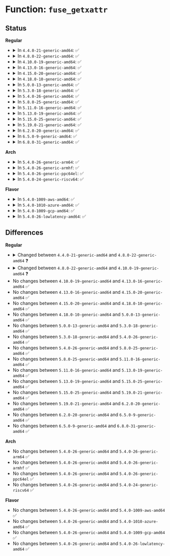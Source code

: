 # Function: <code>fuse_getxattr</code>

## Status
<b>Regular</b>
<ul>
<li>
<details>
<summary>In <code>4.4.0-21-generic-amd64</code>: ✅</summary>

```c
ssize_t fuse_getxattr(struct dentry * entry, const char * name, void * value, size_t size)
```

```json
{
  "name": "fuse_getxattr",
  "collision_type": "Unique Static",
  "inline_type": "No",
  "funcs": [
    {
      "addr": 18446744071582062608,
      "name": "fuse_getxattr",
      "external": false,
      "loc": "fs/fuse/dir.c:1758",
      "file": "fs/fuse/dir.c",
      "inline": "seen, unknown",
      "caller_inline": [],
      "caller_func": []
    }
  ],
  "symbols": [
    {
      "addr": 18446744071582062608,
      "name": "fuse_getxattr",
      "section": ".text",
      "bind": "STB_LOCAL",
      "size": 336
    }
  ]
}
```
</details>
</li>
<li>
<details>
<summary>In <code>4.8.0-22-generic-amd64</code>: ✅</summary>

```c
ssize_t fuse_getxattr(struct dentry * entry, struct inode * inode, const char * name, void * value, size_t size)
```

```json
{
  "name": "fuse_getxattr",
  "collision_type": "Unique Static",
  "inline_type": "No",
  "funcs": [
    {
      "addr": 18446744071582276736,
      "name": "fuse_getxattr",
      "external": false,
      "loc": "fs/fuse/dir.c:1779",
      "file": "fs/fuse/dir.c",
      "inline": "seen, unknown",
      "caller_inline": [],
      "caller_func": []
    }
  ],
  "symbols": [
    {
      "addr": 18446744071582276736,
      "name": "fuse_getxattr",
      "section": ".text",
      "bind": "STB_LOCAL",
      "size": 428
    }
  ]
}
```
</details>
</li>
<li>
<details>
<summary>In <code>4.10.0-19-generic-amd64</code>: ✅</summary>

```c
ssize_t fuse_getxattr(struct inode * inode, const char * name, void * value, size_t size)
```

```json
{
  "name": "fuse_getxattr",
  "collision_type": "Unique Global",
  "inline_type": "No",
  "funcs": [
    {
      "addr": 18446744071582414704,
      "name": "fuse_getxattr",
      "external": true,
      "loc": "fs/fuse/xattr.c:64",
      "file": "fs/fuse/xattr.c",
      "inline": "seen, unknown",
      "caller_inline": [],
      "caller_func": [
        "fs/fuse/xattr.c:fuse_xattr_get",
        "fs/fuse/acl.c:fuse_get_acl"
      ]
    }
  ],
  "symbols": [
    {
      "addr": 18446744071582414704,
      "name": "fuse_getxattr",
      "section": ".text",
      "bind": "STB_GLOBAL",
      "size": 451
    }
  ]
}
```
</details>
</li>
<li>
<details>
<summary>In <code>4.13.0-16-generic-amd64</code>: ✅</summary>

```c
ssize_t fuse_getxattr(struct inode * inode, const char * name, void * value, size_t size)
```

```json
{
  "name": "fuse_getxattr",
  "collision_type": "Unique Global",
  "inline_type": "No",
  "funcs": [
    {
      "addr": 18446744071582498208,
      "name": "fuse_getxattr",
      "external": true,
      "loc": "fs/fuse/xattr.c:49",
      "file": "fs/fuse/xattr.c",
      "inline": "seen, unknown",
      "caller_inline": [],
      "caller_func": [
        "fs/fuse/xattr.c:fuse_xattr_get",
        "fs/fuse/acl.c:fuse_get_acl"
      ]
    }
  ],
  "symbols": [
    {
      "addr": 18446744071582498208,
      "name": "fuse_getxattr",
      "section": ".text",
      "bind": "STB_GLOBAL",
      "size": 350
    }
  ]
}
```
</details>
</li>
<li>
<details>
<summary>In <code>4.15.0-20-generic-amd64</code>: ✅</summary>

```c
ssize_t fuse_getxattr(struct inode * inode, const char * name, void * value, size_t size)
```

```json
{
  "name": "fuse_getxattr",
  "collision_type": "Unique Global",
  "inline_type": "No",
  "funcs": [
    {
      "addr": 18446744071582649408,
      "name": "fuse_getxattr",
      "external": true,
      "loc": "fs/fuse/xattr.c:49",
      "file": "fs/fuse/xattr.c",
      "inline": "seen, unknown",
      "caller_inline": [],
      "caller_func": [
        "fs/fuse/xattr.c:fuse_xattr_get",
        "fs/fuse/acl.c:fuse_get_acl"
      ]
    }
  ],
  "symbols": [
    {
      "addr": 18446744071582649408,
      "name": "fuse_getxattr",
      "section": ".text",
      "bind": "STB_GLOBAL",
      "size": 350
    }
  ]
}
```
</details>
</li>
<li>
<details>
<summary>In <code>4.18.0-10-generic-amd64</code>: ✅</summary>

```c
ssize_t fuse_getxattr(struct inode * inode, const char * name, void * value, size_t size)
```

```json
{
  "name": "fuse_getxattr",
  "collision_type": "Unique Global",
  "inline_type": "No",
  "funcs": [
    {
      "addr": 18446744071582842912,
      "name": "fuse_getxattr",
      "external": true,
      "loc": "fs/fuse/xattr.c:49",
      "file": "fs/fuse/xattr.c",
      "inline": "seen, unknown",
      "caller_inline": [],
      "caller_func": [
        "fs/fuse/xattr.c:fuse_xattr_get",
        "fs/fuse/acl.c:fuse_get_acl"
      ]
    }
  ],
  "symbols": [
    {
      "addr": 18446744071582842912,
      "name": "fuse_getxattr",
      "section": ".text",
      "bind": "STB_GLOBAL",
      "size": 349
    }
  ]
}
```
</details>
</li>
<li>
<details>
<summary>In <code>5.0.0-13-generic-amd64</code>: ✅</summary>

```c
ssize_t fuse_getxattr(struct inode * inode, const char * name, void * value, size_t size)
```

```json
{
  "name": "fuse_getxattr",
  "collision_type": "Unique Global",
  "inline_type": "No",
  "funcs": [
    {
      "addr": 18446744071582946704,
      "name": "fuse_getxattr",
      "external": true,
      "loc": "fs/fuse/xattr.c:49",
      "file": "fs/fuse/xattr.c",
      "inline": "seen, unknown",
      "caller_inline": [],
      "caller_func": [
        "fs/fuse/xattr.c:fuse_xattr_get",
        "fs/fuse/acl.c:fuse_get_acl"
      ]
    }
  ],
  "symbols": [
    {
      "addr": 18446744071582946704,
      "name": "fuse_getxattr",
      "section": ".text",
      "bind": "STB_GLOBAL",
      "size": 349
    }
  ]
}
```
</details>
</li>
<li>
<details>
<summary>In <code>5.3.0-18-generic-amd64</code>: ✅</summary>

```c
ssize_t fuse_getxattr(struct inode * inode, const char * name, void * value, size_t size)
```

```json
{
  "name": "fuse_getxattr",
  "collision_type": "Unique Global",
  "inline_type": "No",
  "funcs": [
    {
      "addr": 18446744071583127296,
      "name": "fuse_getxattr",
      "external": true,
      "loc": "fs/fuse/xattr.c:49",
      "file": "fs/fuse/xattr.c",
      "inline": "seen, unknown",
      "caller_inline": [],
      "caller_func": [
        "fs/fuse/xattr.c:fuse_xattr_get",
        "fs/fuse/acl.c:fuse_get_acl"
      ]
    }
  ],
  "symbols": [
    {
      "addr": 18446744071583127296,
      "name": "fuse_getxattr",
      "section": ".text",
      "bind": "STB_GLOBAL",
      "size": 347
    }
  ]
}
```
</details>
</li>
<li>
<details>
<summary>In <code>5.4.0-26-generic-amd64</code>: ✅</summary>

```c
ssize_t fuse_getxattr(struct inode * inode, const char * name, void * value, size_t size)
```

```json
{
  "name": "fuse_getxattr",
  "collision_type": "Unique Global",
  "inline_type": "No",
  "funcs": [
    {
      "addr": 18446744071583233328,
      "name": "fuse_getxattr",
      "external": true,
      "loc": "fs/fuse/xattr.c:49",
      "file": "fs/fuse/xattr.c",
      "inline": "seen, unknown",
      "caller_inline": [],
      "caller_func": [
        "fs/fuse/xattr.c:fuse_xattr_get",
        "fs/fuse/acl.c:fuse_get_acl"
      ]
    }
  ],
  "symbols": [
    {
      "addr": 18446744071583233328,
      "name": "fuse_getxattr",
      "section": ".text",
      "bind": "STB_GLOBAL",
      "size": 357
    }
  ]
}
```
</details>
</li>
<li>
<details>
<summary>In <code>5.8.0-25-generic-amd64</code>: ✅</summary>

```c
ssize_t fuse_getxattr(struct inode * inode, const char * name, void * value, size_t size)
```

```json
{
  "name": "fuse_getxattr",
  "collision_type": "Unique Global",
  "inline_type": "No",
  "funcs": [
    {
      "addr": 18446744071583560608,
      "name": "fuse_getxattr",
      "external": true,
      "loc": "fs/fuse/xattr.c:49",
      "file": "fs/fuse/xattr.c",
      "inline": "seen, unknown",
      "caller_inline": [],
      "caller_func": [
        "fs/fuse/xattr.c:fuse_xattr_get",
        "fs/fuse/acl.c:fuse_get_acl"
      ]
    }
  ],
  "symbols": [
    {
      "addr": 18446744071583560608,
      "name": "fuse_getxattr",
      "section": ".text",
      "bind": "STB_GLOBAL",
      "size": 355
    }
  ]
}
```
</details>
</li>
<li>
<details>
<summary>In <code>5.11.0-16-generic-amd64</code>: ✅</summary>

```c
ssize_t fuse_getxattr(struct inode * inode, const char * name, void * value, size_t size)
```

```json
{
  "name": "fuse_getxattr",
  "collision_type": "Unique Global",
  "inline_type": "No",
  "funcs": [
    {
      "addr": 18446744071583672848,
      "name": "fuse_getxattr",
      "external": true,
      "loc": "fs/fuse/xattr.c:49",
      "file": "fs/fuse/xattr.c",
      "inline": "seen, unknown",
      "caller_inline": [],
      "caller_func": [
        "fs/fuse/xattr.c:fuse_xattr_get",
        "fs/fuse/acl.c:fuse_get_acl"
      ]
    }
  ],
  "symbols": [
    {
      "addr": 18446744071583672848,
      "name": "fuse_getxattr",
      "section": ".text",
      "bind": "STB_GLOBAL",
      "size": 357
    }
  ]
}
```
</details>
</li>
<li>
<details>
<summary>In <code>5.13.0-19-generic-amd64</code>: ✅</summary>

```c
ssize_t fuse_getxattr(struct inode * inode, const char * name, void * value, size_t size)
```

```json
{
  "name": "fuse_getxattr",
  "collision_type": "Unique Global",
  "inline_type": "No",
  "funcs": [
    {
      "addr": 18446744071583693936,
      "name": "fuse_getxattr",
      "external": true,
      "loc": "fs/fuse/xattr.c:52",
      "file": "fs/fuse/xattr.c",
      "inline": "seen, unknown",
      "caller_inline": [],
      "caller_func": [
        "fs/fuse/xattr.c:fuse_xattr_get",
        "fs/fuse/acl.c:fuse_get_acl"
      ]
    }
  ],
  "symbols": [
    {
      "addr": 18446744071583693936,
      "name": "fuse_getxattr",
      "section": ".text",
      "bind": "STB_GLOBAL",
      "size": 337
    }
  ]
}
```
</details>
</li>
<li>
<details>
<summary>In <code>5.15.0-25-generic-amd64</code>: ✅</summary>

```c
ssize_t fuse_getxattr(struct inode * inode, const char * name, void * value, size_t size)
```

```json
{
  "name": "fuse_getxattr",
  "collision_type": "Unique Global",
  "inline_type": "No",
  "funcs": [
    {
      "addr": 18446744071584054400,
      "name": "fuse_getxattr",
      "external": true,
      "loc": "fs/fuse/xattr.c:52",
      "file": "fs/fuse/xattr.c",
      "inline": "seen, unknown",
      "caller_inline": [],
      "caller_func": [
        "fs/fuse/xattr.c:fuse_xattr_get",
        "fs/fuse/acl.c:fuse_get_acl"
      ]
    }
  ],
  "symbols": [
    {
      "addr": 18446744071584054400,
      "name": "fuse_getxattr",
      "section": ".text",
      "bind": "STB_GLOBAL",
      "size": 337
    }
  ]
}
```
</details>
</li>
<li>
<details>
<summary>In <code>5.19.0-21-generic-amd64</code>: ✅</summary>

```c
ssize_t fuse_getxattr(struct inode * inode, const char * name, void * value, size_t size)
```

```json
{
  "name": "fuse_getxattr",
  "collision_type": "Unique Global",
  "inline_type": "No",
  "funcs": [
    {
      "addr": 18446744071584644240,
      "name": "fuse_getxattr",
      "external": true,
      "loc": "fs/fuse/xattr.c:51",
      "file": "fs/fuse/xattr.c",
      "inline": "seen, unknown",
      "caller_inline": [],
      "caller_func": [
        "fs/fuse/xattr.c:fuse_xattr_get",
        "fs/fuse/acl.c:fuse_get_acl"
      ]
    }
  ],
  "symbols": [
    {
      "addr": 18446744071584644240,
      "name": "fuse_getxattr",
      "section": ".text",
      "bind": "STB_GLOBAL",
      "size": 367
    }
  ]
}
```
</details>
</li>
<li>
<details>
<summary>In <code>6.2.0-20-generic-amd64</code>: ✅</summary>

```c
ssize_t fuse_getxattr(struct inode * inode, const char * name, void * value, size_t size)
```

```json
{
  "name": "fuse_getxattr",
  "collision_type": "Unique Global",
  "inline_type": "No",
  "funcs": [
    {
      "addr": 18446744071585325008,
      "name": "fuse_getxattr",
      "external": true,
      "loc": "fs/fuse/xattr.c:51",
      "file": "fs/fuse/xattr.c",
      "inline": "seen, unknown",
      "caller_inline": [],
      "caller_func": [
        "fs/fuse/xattr.c:fuse_xattr_get"
      ]
    }
  ],
  "symbols": [
    {
      "addr": 18446744071585325008,
      "name": "fuse_getxattr",
      "section": ".text",
      "bind": "STB_GLOBAL",
      "size": 367
    }
  ]
}
```
</details>
</li>
<li>
<details>
<summary>In <code>6.5.0-9-generic-amd64</code>: ✅</summary>

```c
ssize_t fuse_getxattr(struct inode * inode, const char * name, void * value, size_t size)
```

```json
{
  "name": "fuse_getxattr",
  "collision_type": "Unique Global",
  "inline_type": "No",
  "funcs": [
    {
      "addr": 18446744071585554944,
      "name": "fuse_getxattr",
      "external": true,
      "loc": "fs/fuse/xattr.c:51",
      "file": "fs/fuse/xattr.c",
      "inline": "seen, unknown",
      "caller_inline": [],
      "caller_func": [
        "fs/fuse/xattr.c:fuse_xattr_get"
      ]
    }
  ],
  "symbols": [
    {
      "addr": 18446744071585554944,
      "name": "fuse_getxattr",
      "section": ".text",
      "bind": "STB_GLOBAL",
      "size": 372
    }
  ]
}
```
</details>
</li>
<li>
<details>
<summary>In <code>6.8.0-31-generic-amd64</code>: ✅</summary>

```c
ssize_t fuse_getxattr(struct inode * inode, const char * name, void * value, size_t size)
```

```json
{
  "name": "fuse_getxattr",
  "collision_type": "Unique Global",
  "inline_type": "No",
  "funcs": [
    {
      "addr": 18446744071585793248,
      "name": "fuse_getxattr",
      "external": true,
      "loc": "fs/fuse/xattr.c:51",
      "file": "fs/fuse/xattr.c",
      "inline": "seen, unknown",
      "caller_inline": [],
      "caller_func": [
        "fs/fuse/xattr.c:fuse_xattr_get"
      ]
    }
  ],
  "symbols": [
    {
      "addr": 18446744071585793248,
      "name": "fuse_getxattr",
      "section": ".text",
      "bind": "STB_GLOBAL",
      "size": 372
    }
  ]
}
```
</details>
</li>
</ul>
<b>Arch</b>
<ul>
<li>
<details>
<summary>In <code>5.4.0-26-generic-arm64</code>: ✅</summary>

```c
ssize_t fuse_getxattr(struct inode * inode, const char * name, void * value, size_t size)
```

```json
{
  "name": "fuse_getxattr",
  "collision_type": "Unique Global",
  "inline_type": "No",
  "funcs": [
    {
      "addr": 18446603336494956240,
      "name": "fuse_getxattr",
      "external": true,
      "loc": "fs/fuse/xattr.c:49",
      "file": "fs/fuse/xattr.c",
      "inline": "seen, unknown",
      "caller_inline": [],
      "caller_func": [
        "fs/fuse/xattr.c:fuse_xattr_get",
        "fs/fuse/acl.c:fuse_get_acl"
      ]
    }
  ],
  "symbols": [
    {
      "addr": 18446603336494956240,
      "name": "fuse_getxattr",
      "section": ".text",
      "bind": "STB_GLOBAL",
      "size": 336
    }
  ]
}
```
</details>
</li>
<li>
<details>
<summary>In <code>5.4.0-26-generic-armhf</code>: ✅</summary>

```c
ssize_t fuse_getxattr(struct inode * inode, const char * name, void * value, size_t size)
```

```json
{
  "name": "fuse_getxattr",
  "collision_type": "Unique Global",
  "inline_type": "No",
  "funcs": [
    {
      "addr": 3228364128,
      "name": "fuse_getxattr",
      "external": true,
      "loc": "fs/fuse/xattr.c:49",
      "file": "fs/fuse/xattr.c",
      "inline": "seen, unknown",
      "caller_inline": [],
      "caller_func": [
        "fs/fuse/xattr.c:fuse_xattr_get",
        "fs/fuse/acl.c:fuse_get_acl"
      ]
    }
  ],
  "symbols": [
    {
      "addr": 3228364128,
      "name": "fuse_getxattr",
      "section": ".text",
      "bind": "STB_GLOBAL",
      "size": 336
    }
  ]
}
```
</details>
</li>
<li>
<details>
<summary>In <code>5.4.0-26-generic-ppc64el</code>: ✅</summary>

```c
ssize_t fuse_getxattr(struct inode * inode, const char * name, void * value, size_t size)
```

```json
{
  "name": "fuse_getxattr",
  "collision_type": "Unique Global",
  "inline_type": "No",
  "funcs": [
    {
      "addr": 13835058055288832080,
      "name": "fuse_getxattr",
      "external": true,
      "loc": "fs/fuse/xattr.c:49",
      "file": "fs/fuse/xattr.c",
      "inline": "seen, unknown",
      "caller_inline": [],
      "caller_func": [
        "fs/fuse/xattr.c:fuse_xattr_get",
        "fs/fuse/acl.c:fuse_get_acl"
      ]
    }
  ],
  "symbols": [
    {
      "addr": 13835058055288832080,
      "name": "fuse_getxattr",
      "section": ".text",
      "bind": "STB_GLOBAL",
      "size": 452
    }
  ]
}
```
</details>
</li>
<li>
<details>
<summary>In <code>5.4.0-24-generic-riscv64</code>: ✅</summary>

```c
ssize_t fuse_getxattr(struct inode * inode, const char * name, void * value, size_t size)
```

```json
{
  "name": "fuse_getxattr",
  "collision_type": "Unique Global",
  "inline_type": "No",
  "funcs": [
    {
      "addr": 18446743936274258784,
      "name": "fuse_getxattr",
      "external": true,
      "loc": "fs/fuse/xattr.c:49",
      "file": "fs/fuse/xattr.c",
      "inline": "seen, unknown",
      "caller_inline": [],
      "caller_func": [
        "fs/fuse/xattr.c:fuse_xattr_get",
        "fs/fuse/acl.c:fuse_get_acl"
      ]
    }
  ],
  "symbols": [
    {
      "addr": 18446743936274258784,
      "name": "fuse_getxattr",
      "section": ".text",
      "bind": "STB_GLOBAL",
      "size": 316
    }
  ]
}
```
</details>
</li>
</ul>
<b>Flavor</b>
<ul>
<li>
<details>
<summary>In <code>5.4.0-1009-aws-amd64</code>: ✅</summary>

```c
ssize_t fuse_getxattr(struct inode * inode, const char * name, void * value, size_t size)
```

```json
{
  "name": "fuse_getxattr",
  "collision_type": "Unique Global",
  "inline_type": "No",
  "funcs": [
    {
      "addr": 18446744071583202064,
      "name": "fuse_getxattr",
      "external": true,
      "loc": "fs/fuse/xattr.c:49",
      "file": "fs/fuse/xattr.c",
      "inline": "seen, unknown",
      "caller_inline": [],
      "caller_func": [
        "fs/fuse/xattr.c:fuse_xattr_get",
        "fs/fuse/acl.c:fuse_get_acl"
      ]
    }
  ],
  "symbols": [
    {
      "addr": 18446744071583202064,
      "name": "fuse_getxattr",
      "section": ".text",
      "bind": "STB_GLOBAL",
      "size": 357
    }
  ]
}
```
</details>
</li>
<li>
<details>
<summary>In <code>5.4.0-1010-azure-amd64</code>: ✅</summary>

```c
ssize_t fuse_getxattr(struct inode * inode, const char * name, void * value, size_t size)
```

```json
{
  "name": "fuse_getxattr",
  "collision_type": "Unique Global",
  "inline_type": "No",
  "funcs": [
    {
      "addr": 18446744071583139216,
      "name": "fuse_getxattr",
      "external": true,
      "loc": "fs/fuse/xattr.c:49",
      "file": "fs/fuse/xattr.c",
      "inline": "seen, unknown",
      "caller_inline": [],
      "caller_func": [
        "fs/fuse/xattr.c:fuse_xattr_get",
        "fs/fuse/acl.c:fuse_get_acl"
      ]
    }
  ],
  "symbols": [
    {
      "addr": 18446744071583139216,
      "name": "fuse_getxattr",
      "section": ".text",
      "bind": "STB_GLOBAL",
      "size": 357
    }
  ]
}
```
</details>
</li>
<li>
<details>
<summary>In <code>5.4.0-1009-gcp-amd64</code>: ✅</summary>

```c
ssize_t fuse_getxattr(struct inode * inode, const char * name, void * value, size_t size)
```

```json
{
  "name": "fuse_getxattr",
  "collision_type": "Unique Global",
  "inline_type": "No",
  "funcs": [
    {
      "addr": 18446744071583186096,
      "name": "fuse_getxattr",
      "external": true,
      "loc": "fs/fuse/xattr.c:49",
      "file": "fs/fuse/xattr.c",
      "inline": "seen, unknown",
      "caller_inline": [],
      "caller_func": [
        "fs/fuse/xattr.c:fuse_xattr_get",
        "fs/fuse/acl.c:fuse_get_acl"
      ]
    }
  ],
  "symbols": [
    {
      "addr": 18446744071583186096,
      "name": "fuse_getxattr",
      "section": ".text",
      "bind": "STB_GLOBAL",
      "size": 357
    }
  ]
}
```
</details>
</li>
<li>
<details>
<summary>In <code>5.4.0-26-lowlatency-amd64</code>: ✅</summary>

```c
ssize_t fuse_getxattr(struct inode * inode, const char * name, void * value, size_t size)
```

```json
{
  "name": "fuse_getxattr",
  "collision_type": "Unique Global",
  "inline_type": "No",
  "funcs": [
    {
      "addr": 18446744071583279856,
      "name": "fuse_getxattr",
      "external": true,
      "loc": "fs/fuse/xattr.c:49",
      "file": "fs/fuse/xattr.c",
      "inline": "seen, unknown",
      "caller_inline": [],
      "caller_func": [
        "fs/fuse/xattr.c:fuse_xattr_get",
        "fs/fuse/acl.c:fuse_get_acl"
      ]
    }
  ],
  "symbols": [
    {
      "addr": 18446744071583279856,
      "name": "fuse_getxattr",
      "section": ".text",
      "bind": "STB_GLOBAL",
      "size": 357
    }
  ]
}
```
</details>
</li>
</ul>

## Differences
<b>Regular</b>
<ul>
<li>
<details>
<summary>Changed between <code>4.4.0-21-generic-amd64</code> and <code>4.8.0-22-generic-amd64</code> ❓</summary>
<ul>
<li>
<b>Param added. </b>
<code>struct inode * inode</code>
</li>
<li>
<b>Param reordered. </b>
<code>entry, name, value, size</code> ➡️ <code>entry, inode, name, value, size</code>
</li>
</ul>
</details>
</li>
<li>
<details>
<summary>Changed between <code>4.8.0-22-generic-amd64</code> and <code>4.10.0-19-generic-amd64</code> ❓</summary>
<ul>
<li>
<b>Param removed. </b>
<code>struct dentry * entry</code>
</li>
<li>
<b>Param reordered. </b>
<code>entry, inode, name, value, size</code> ➡️ <code>inode, name, value, size</code>
</li>
</ul>
</details>
</li>
<li>
No changes between <code>4.10.0-19-generic-amd64</code> and <code>4.13.0-16-generic-amd64</code> ✅
</li>
<li>
No changes between <code>4.13.0-16-generic-amd64</code> and <code>4.15.0-20-generic-amd64</code> ✅
</li>
<li>
No changes between <code>4.15.0-20-generic-amd64</code> and <code>4.18.0-10-generic-amd64</code> ✅
</li>
<li>
No changes between <code>4.18.0-10-generic-amd64</code> and <code>5.0.0-13-generic-amd64</code> ✅
</li>
<li>
No changes between <code>5.0.0-13-generic-amd64</code> and <code>5.3.0-18-generic-amd64</code> ✅
</li>
<li>
No changes between <code>5.3.0-18-generic-amd64</code> and <code>5.4.0-26-generic-amd64</code> ✅
</li>
<li>
No changes between <code>5.4.0-26-generic-amd64</code> and <code>5.8.0-25-generic-amd64</code> ✅
</li>
<li>
No changes between <code>5.8.0-25-generic-amd64</code> and <code>5.11.0-16-generic-amd64</code> ✅
</li>
<li>
No changes between <code>5.11.0-16-generic-amd64</code> and <code>5.13.0-19-generic-amd64</code> ✅
</li>
<li>
No changes between <code>5.13.0-19-generic-amd64</code> and <code>5.15.0-25-generic-amd64</code> ✅
</li>
<li>
No changes between <code>5.15.0-25-generic-amd64</code> and <code>5.19.0-21-generic-amd64</code> ✅
</li>
<li>
No changes between <code>5.19.0-21-generic-amd64</code> and <code>6.2.0-20-generic-amd64</code> ✅
</li>
<li>
No changes between <code>6.2.0-20-generic-amd64</code> and <code>6.5.0-9-generic-amd64</code> ✅
</li>
<li>
No changes between <code>6.5.0-9-generic-amd64</code> and <code>6.8.0-31-generic-amd64</code> ✅
</li>
</ul>
<b>Arch</b>
<ul>
<li>
No changes between <code>5.4.0-26-generic-amd64</code> and <code>5.4.0-26-generic-arm64</code> ✅
</li>
<li>
No changes between <code>5.4.0-26-generic-amd64</code> and <code>5.4.0-26-generic-armhf</code> ✅
</li>
<li>
No changes between <code>5.4.0-26-generic-amd64</code> and <code>5.4.0-26-generic-ppc64el</code> ✅
</li>
<li>
No changes between <code>5.4.0-26-generic-amd64</code> and <code>5.4.0-24-generic-riscv64</code> ✅
</li>
</ul>
<b>Flavor</b>
<ul>
<li>
No changes between <code>5.4.0-26-generic-amd64</code> and <code>5.4.0-1009-aws-amd64</code> ✅
</li>
<li>
No changes between <code>5.4.0-26-generic-amd64</code> and <code>5.4.0-1010-azure-amd64</code> ✅
</li>
<li>
No changes between <code>5.4.0-26-generic-amd64</code> and <code>5.4.0-1009-gcp-amd64</code> ✅
</li>
<li>
No changes between <code>5.4.0-26-generic-amd64</code> and <code>5.4.0-26-lowlatency-amd64</code> ✅
</li>
</ul>
